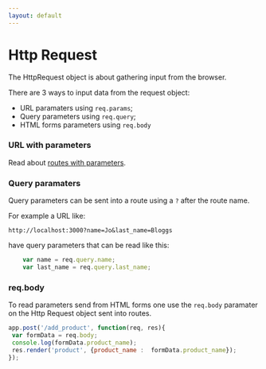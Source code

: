 ```yaml
---
layout: default
---
```


# Http Request

The HttpRequest object is about gathering input from the browser.

There are 3 ways to input data from the request object:

* URL paramaters using `req.params`;
* Query parameters using `req.query`;
* HTML forms parameters using `req.body`

### URL with parameters

Read about [routes with parameters](../steps/routes.html).

### Query paramaters

Query parameters can be sent into a route using a `?` after the route name.

For example a URL like:

```
http://localhost:3000?name=Jo&last_name=Bloggs
```

have query parameters that can be read like this:

```javascript
    var name = req.query.name;
    var last_name = req.query.last_name;
```

### req.body

To read parameters send from HTML forms one use the `req.body` paramater on the Http Request object sent into routes.

```javascript
app.post('/add_product', function(req, res){
 var formData = req.body;
 console.log(formData.product_name);
 res.render('product', {product_name :  formData.product_name});
});
```
